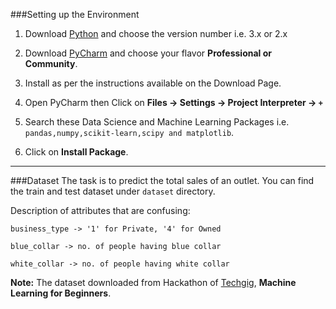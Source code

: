 ###Setting up the Environment

1. Download [Python](https://www.python.org/downloads/) and choose the version number i.e. 3.x or 2.x 

2. Download [PyCharm](https://www.jetbrains.com/pycharm/download) and choose your flavor **Professional or Community**.

3. Install as per the instructions available on the Download Page.

4. Open PyCharm then Click on **Files -> Settings -> Project Interpreter -> `+`**

5. Search these Data Science and Machine Learning Packages i.e. `pandas,numpy,scikit-learn,scipy and matplotlib`.

6. Click on **Install Package**.


***

###Dataset
The task is to predict the total sales of an outlet. You can find the train and test dataset under `dataset` directory.

Description of attributes that are confusing:

 `business_type -> '1' for Private, '4' for Owned `

`blue_collar -> no. of people having blue collar`

`white_collar -> no. of people having white collar`

**Note:** The dataset downloaded from Hackathon of [Techgig](https://www.techgig.com/),   **Machine Learning for Beginners**.

